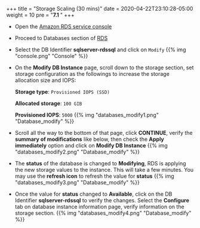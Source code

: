 +++
title = "Storage Scaling (30 mins)"
date = 2020-04-22T23:10:28-05:00
weight = 10
pre = "<b>7.1 </b>"
+++


* Open the [Amazon RDS  service console](https://us-east-1.console.aws.amazon.com/rds/home)  

* Proceed to Databases section of [RDS](https://console.aws.amazon.com/rds/home#databases:)

* Select the DB Identifier **sqlserver-rdssql** and click on `Modify`
{{% img "console.png" "Console" %}}

* On the **Modify DB Instance** page, scroll down to the storage section, set storage configuration as the followings to increase the storage allocation size and IOPS:

    **Storage type**: `Provisioned IOPS (SSD)` 
    
    **Allocated storage**: `100 GIB`
    
    **Provisioned IOPS**: `5000`
{{% img "databases_modify1.png" "Database_modify" %}}

* Scroll all the way to the bottom of that page, click **CONTINUE**, verify the **summary of modifications** like below, then check the **Apply immediately** option and click on **Modify DB Instance**
{{% img "databases_modify2.png" "Database_modify" %}}

* The **status** of the database is changed to **Modifying**, RDS is applying the new storage values to the instance. This will take a few minutes. You may use the **refresh icon** to refresh the value for **status**
{{% img "databases_modify3.png" "Database_modify" %}}

* Once the value for **status** changed to **Available**, click on the DB Identifier **sqlserver-rdssql** to verify the changes. Select the **Configure** tab on database instance information page, verify information on the storage section.
{{% img "databases_modify4.png" "Database_modify" %}}
